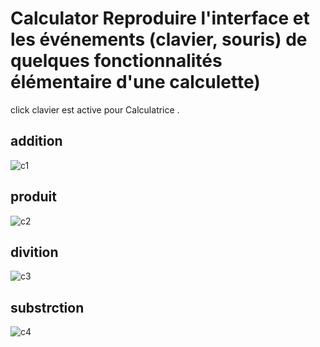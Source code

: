 # Calculator  Reproduire l'interface et les événements (clavier, souris) de quelques fonctionnalités élémentaire d'une calculette)
  click clavier est active pour Calculatrice  .
## addition                                                                
![c1](https://user-images.githubusercontent.com/116549434/205283558-24f985e5-3387-4fbd-bd5b-3c883efaba2c.png)  
## produit
![c2](https://user-images.githubusercontent.com/116549434/205283571-a2207dce-d02a-47b8-a532-74a715e986d8.png)


## divition
![c3](https://user-images.githubusercontent.com/116549434/205283576-cc8b6879-ce60-4bc5-bb83-27e31a0f236a.png)
## substrction 
![c4](https://user-images.githubusercontent.com/116549434/205283579-0e813c9f-74f9-4432-81ef-31e6e6464558.png)
